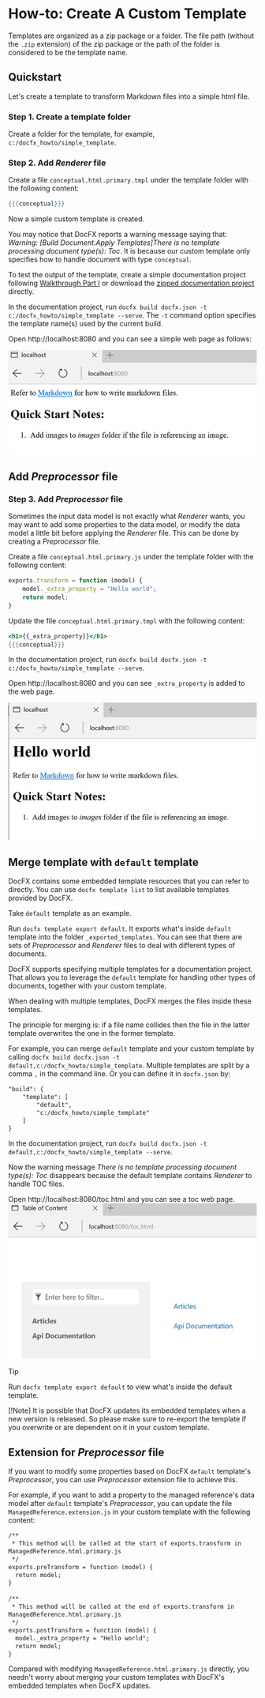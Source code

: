 How-to: Create A Custom Template
===============================

Templates are organized as a zip package or a folder. The file path (without the `.zip` extension) of the zip package or the path of the folder is considered to be the template name.

Quickstart
---------------
Let's create a template to transform Markdown files into a simple html file.

### Step 1. Create a template folder
Create a folder for the template, for example, `c:/docfx_howto/simple_template`.

### Step 2. Add *Renderer* file
Create a file `conceptual.html.primary.tmpl` under the template folder with the following content:

```mustache
{{{conceptual}}}
```

Now a simple custom template is created.

You may notice that DocFX reports a warning message saying that: *Warning: [Build Document.Apply Templates]There is no template processing document type(s): Toc*. It is because our custom template only specifies how to handle document with type `conceptual`.

To test the output of the template, create a simple documentation project following [Walkthrough Part I](walkthrough/walkthrough_create_a_docfx_project.md) or download the [zipped documentation project](walkthrough/artifacts/walkthrough1.zip) directly.

In the documentation project, run `docfx build docfx.json -t c:/docfx_howto/simple_template --serve`. The `-t` command option specifies the template name(s) used by the current build.

Open http://localhost:8080 and you can see a simple web page as follows:

![Simple Web Page](images/simple_web_page.png)

Add *Preprocessor* file
-----------------------
### Step 3. Add *Preprocessor* file
Sometimes the input data model is not exactly what *Renderer* wants, you may want to add some properties to the data model, or modify the data model a little bit before applying the *Renderer* file. This can be done by creating a *Preprocessor* file.

Create a file `conceptual.html.primary.js` under the template folder with the following content:

```javascript
exports.transform = function (model) {
    model._extra_property = "Hello world";
    return model;
}
```

Update the file `conceptual.html.primary.tmpl` with the following content:

```mustache
<h1>{{_extra_property}}</h1>
{{{conceptual}}}
```

In the documentation project, run `docfx build docfx.json -t c:/docfx_howto/simple_template --serve`.

Open http://localhost:8080 and you can see `_extra_property` is added to the web page.

![Updated Web Page](images/web_page_with_extra_property.png)

Merge template with `default` template
------------------------------------------
DocFX contains some embedded template resources that you can refer to directly. You can use `docfx template list` to list available templates provided by DocFX.

Take `default` template as an example.

Run `docfx template export default`. It exports what's inside `default` template into the folder `_exported_templates`. You can see that there are sets of *Preprocessor* and *Renderer* files to deal with different types of documents.

DocFX supports specifying multiple templates for a documentation project. That allows you to leverage the `default` template for handling other types of documents, together with your custom template.

When dealing with multiple templates, DocFX merges the files inside these templates.

The principle for merging is: if a file name collides then the file in the latter template overwrites the one in the former template.

For example, you can merge `default` template and your custom template by calling `docfx build docfx.json -t default,c:/docfx_howto/simple_template`. Multiple templates are split by a comma `,` in the command line. Or you can define it in `docfx.json` by:
```
"build": {
    "template": [
        "default",
        "c:/docfx_howto/simple_template"
    ]
}
```

In the documentation project, run `docfx build docfx.json -t default,c:/docfx_howto/simple_template --serve`.

Now the warning message *There is no template processing document type(s): Toc* disappears because the default template contains *Renderer* to handle TOC files.

Open http://localhost:8080/toc.html and you can see a toc web page.
![TOC Web Page](images/toc_web_page.png)

> [!Tip]
> Run `docfx template export default` to view what's inside the default template.
>
> [!Note]
> It is possible that DocFX updates its embedded templates when a new version is released.
> So please make sure to re-export the template if you overwrite or are dependent on it in your custom template.

Extension for *Preprocessor* file
----------------------------------
If you want to modify some properties based on DocFX `default` template's *Preprocessor*, you can use *Preprocessor* extension file to achieve this.

For example, if you want to add a property to the managed reference's data model after `default` template's *Preprocessor*, you can update the file `ManagedReference.extension.js` in your custom template with the following content:
```
/**
 * This method will be called at the start of exports.transform in ManagedReference.html.primary.js
 */
exports.preTransform = function (model) {
  return model;
}

/**
 * This method will be called at the end of exports.transform in ManagedReference.html.primary.js
 */
exports.postTransform = function (model) {
  model._extra_property = "Hello world";
  return model;
}
```
Compared with modifying `ManagedReference.html.primary.js` directly, you needn't worry about merging your custom templates with DocFX's embedded templates when DocFX updates.
